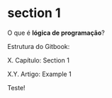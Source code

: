 # section 1

O que é **lógica de programação**?

Estrutura do Gitbook:

X. Capítulo: Section 1

X.Y. Artigo: Example 1

Teste!

